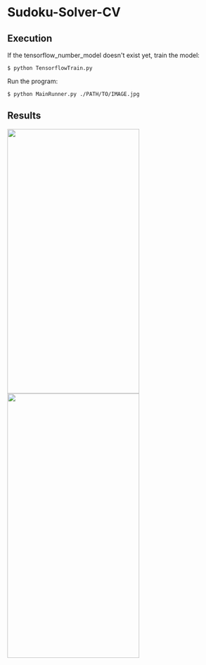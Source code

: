 # Sudoku-Solver-CV

## Execution  
If the tensorflow_number_model doesn't exist yet, train the model:  
```
$ python TensorflowTrain.py  
```

Run the program:  
```
$ python MainRunner.py ./PATH/TO/IMAGE.jpg
```

## Results
<img src="../images/test10.jpg" align="left" height="600" width="300">
<img src="../images/solution.jpg" align="left" height="600" width="300">
